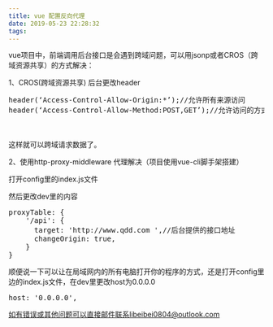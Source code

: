 ```yaml
---
title: vue 配置反向代理
date: 2019-05-23 22:28:32
tags:
---
```

vue项目中，前端调用后台接口是会遇到跨域问题，可以用jsonp或者CROS（跨域资源共享）的方式解决：

1、CROS(跨域资源共享) 后台更改header
<pre>
header(‘Access-Control-Allow-Origin:*’);//允许所有来源访问
header(‘Access-Control-Allow-Method:POST,GET’);//允许访问的方式 
</pre>　　
这样就可以跨域请求数据了。

2、使用http-proxy-middleware 代理解决（项目使用vue-cli脚手架搭建）

打开config里的index.js文件

然后更改dev里的内容
<pre>
proxyTable: {
    '/api': {
      target: 'http://www.qdd.com ',//后台提供的接口地址
      changeOrigin: true,
    }
}
</pre>
顺便说一下可以让在局域网内的所有电脑打开你的程序的方式，还是打开config里边的index.js文件，在dev里更改host为0.0.0.0
<pre>
host: '0.0.0.0',
</pre>
如有错误或其他问题可以直接邮件联系libeibei0804@outlook.com

